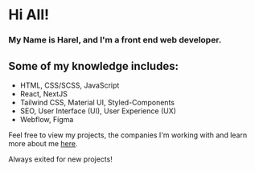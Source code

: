 # Hi All!
### My Name is Harel, and I'm a front end web developer.

## Some of my knowledge includes:
- HTML, CSS/SCSS, JavaScript
- React, NextJS
- Tailwind CSS, Material UI, Styled-Components
- SEO, User Interface (UI), User Experience (UX)
- Webflow, Figma

Feel free to view my projects, the companies I'm working with and learn more about me [here](https://www.panker.dev/).

Always exited for new projects!
